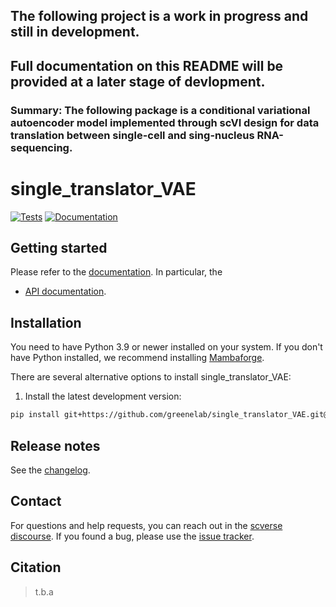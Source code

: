 ## The following project is a work in progress and still in development.

## Full documentation on this README will be provided at a later stage of devlopment.

### Summary: The following package is a conditional variational autoencoder model implemented through scVI design for data translation between single-cell and sing-nucleus RNA-sequencing.

# single_translator_VAE

[![Tests][badge-tests]][link-tests]
[![Documentation][badge-docs]][link-docs]

[badge-tests]: https://img.shields.io/github/actions/workflow/status/ivichadriana/single_translator_VAE/test.yaml?branch=main
[link-tests]: https://github.com/ivichadriana/single_translator_VAE/actions/workflows/test.yml
[badge-docs]: https://img.shields.io/readthedocs/single_translator_VAE "Single-cell and single-nucleus RNa-sequencing translation with VAE"

## Getting started

Please refer to the [documentation][link-docs]. In particular, the

-   [API documentation][link-api].

## Installation

You need to have Python 3.9 or newer installed on your system. If you don't have
Python installed, we recommend installing [Mambaforge](https://github.com/conda-forge/miniforge#mambaforge).

There are several alternative options to install single_translator_VAE:

<!--
1) Install the latest release of `single_translator_VAE` from `PyPI <https://pypi.org/project/single_translator_VAE/>`_:

```bash
pip install single_translator_VAE
```
-->

1. Install the latest development version:

```bash
pip install git+https://github.com/greenelab/single_translator_VAE.git@main
```

## Release notes

See the [changelog][changelog].

## Contact

For questions and help requests, you can reach out in the [scverse discourse][scverse-discourse].
If you found a bug, please use the [issue tracker][issue-tracker].

## Citation

> t.b.a

[scverse-discourse]: https://discourse.scverse.org/
[issue-tracker]: https://github.com/ivichadriana/single_translator_VAE/issues
[changelog]: https://single_translator_VAE.readthedocs.io/latest/changelog.html
[link-docs]: https://single_translator_VAE.readthedocs.io
[link-api]: https://single_translator_VAE.readthedocs.io/latest/api.html
